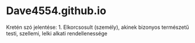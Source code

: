 # Dave4554.github.io
 Kretén szó jelentése: 1. Elkorcsosult (személy), akinek bizonyos természetű testi, szellemi, lelki alkati rendellenessége

